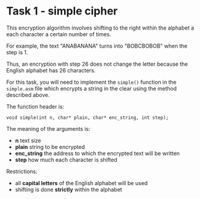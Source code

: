 # Task 1 - simple cipher #
This encryption algorithm involves shifting to the right within the alphabet a
each character a certain number of times.

For example, the text "ANABANANA" turns into "BOBCBOBOB" when the step is 1.

Thus, an encryption with step 26 does not change the letter because the English alphabet has 26 characters.

For this task, you will need to implement the `simple()` function in the `simple.asm` file
which encrypts a string in the clear using the method described above.

The function header is:

```
void simple(int n, char* plain, char* enc_string, int step);
```

The meaning of the arguments is:
- **n** text size
- **plain** string to be encrypted
- **enc_string** the address to which the encrypted text will be written
- **step** how much each character is shifted

Restrictions:
- all **capital letters** of the English alphabet will be used
- shifting is done **strictly** within the alphabet